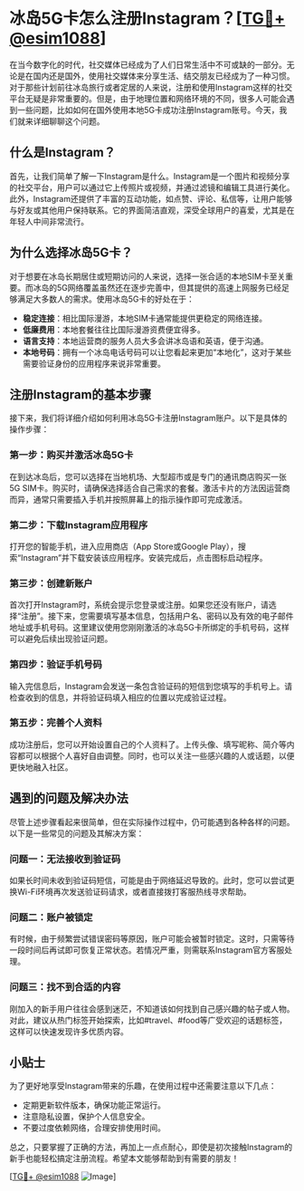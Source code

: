 # 冰岛5G卡怎么注册Instagram？[[TG💪+ @esim1088](https://t.me/s/esim1088)]

在当今数字化的时代，社交媒体已经成为了人们日常生活中不可或缺的一部分。无论是在国内还是国外，使用社交媒体来分享生活、结交朋友已经成为了一种习惯。对于那些计划前往冰岛旅行或者定居的人来说，注册和使用Instagram这样的社交平台无疑是非常重要的。但是，由于地理位置和网络环境的不同，很多人可能会遇到一些问题，比如如何在国外使用本地5G卡成功注册Instagram账号。今天，我们就来详细聊聊这个问题。

## 什么是Instagram？

首先，让我们简单了解一下Instagram是什么。Instagram是一个图片和视频分享的社交平台，用户可以通过它上传照片或视频，并通过滤镜和编辑工具进行美化。此外，Instagram还提供了丰富的互动功能，如点赞、评论、私信等，让用户能够与好友或其他用户保持联系。它的界面简洁直观，深受全球用户的喜爱，尤其是在年轻人中间非常流行。

## 为什么选择冰岛5G卡？

对于想要在冰岛长期居住或短期访问的人来说，选择一张合适的本地SIM卡至关重要。而冰岛的5G网络覆盖虽然还在逐步完善中，但其提供的高速上网服务已经足够满足大多数人的需求。使用冰岛5G卡的好处在于：

- **稳定连接**：相比国际漫游，本地SIM卡通常能提供更稳定的网络连接。
- **低廉费用**：本地套餐往往比国际漫游资费便宜得多。
- **语言支持**：本地运营商的服务人员大多会讲冰岛语和英语，便于沟通。
- **本地号码**：拥有一个冰岛电话号码可以让您看起来更加“本地化”，这对于某些需要验证身份的应用程序来说非常重要。

## 注册Instagram的基本步骤

接下来，我们将详细介绍如何利用冰岛5G卡注册Instagram账户。以下是具体的操作步骤：

### 第一步：购买并激活冰岛5G卡

在到达冰岛后，您可以选择在当地机场、大型超市或是专门的通讯商店购买一张5G SIM卡。购买时，请确保选择适合自己需求的套餐。激活卡片的方法因运营商而异，通常只需要插入手机并按照屏幕上的指示操作即可完成激活。

### 第二步：下载Instagram应用程序

打开您的智能手机，进入应用商店（App Store或Google Play），搜索“Instagram”并下载安装该应用程序。安装完成后，点击图标启动程序。

### 第三步：创建新账户

首次打开Instagram时，系统会提示您登录或注册。如果您还没有账户，请选择“注册”。接下来，您需要填写基本信息，包括用户名、密码以及有效的电子邮件地址或手机号码。这里建议使用您刚刚激活的冰岛5G卡所绑定的手机号码，这样可以避免后续出现验证问题。

### 第四步：验证手机号码

输入完信息后，Instagram会发送一条包含验证码的短信到您填写的手机号上。请检查收到的信息，并将验证码填入相应的位置以完成验证过程。

### 第五步：完善个人资料

成功注册后，您可以开始设置自己的个人资料了。上传头像、填写昵称、简介等内容都可以根据个人喜好自由调整。同时，也可以关注一些感兴趣的人或话题，以便更快地融入社区。

## 遇到的问题及解决办法

尽管上述步骤看起来很简单，但在实际操作过程中，仍可能遇到各种各样的问题。以下是一些常见的问题及其解决方案：

### 问题一：无法接收到验证码

如果长时间未收到验证码短信，可能是由于网络延迟导致的。此时，您可以尝试更换Wi-Fi环境再次发送验证码请求，或者直接拨打客服热线寻求帮助。

### 问题二：账户被锁定

有时候，由于频繁尝试错误密码等原因，账户可能会被暂时锁定。这时，只需等待一段时间后再试即可恢复正常状态。若情况严重，则需联系Instagram官方客服处理。

### 问题三：找不到合适的内容

刚加入的新手用户往往会感到迷茫，不知道该如何找到自己感兴趣的帖子或人物。对此，建议从热门标签开始探索，比如#travel、#food等广受欢迎的话题标签，这样可以快速发现许多优质内容。

## 小贴士

为了更好地享受Instagram带来的乐趣，在使用过程中还需要注意以下几点：

- 定期更新软件版本，确保功能正常运行。
- 注意隐私设置，保护个人信息安全。
- 不要过度依赖网络，合理安排使用时间。

总之，只要掌握了正确的方法，再加上一点点耐心，即使是初次接触Instagram的新手也能轻松搞定注册流程。希望本文能够帮助到有需要的朋友！

[[TG💪+ @esim1088](https://t.me/s/esim1088) ![Image](https://i.postimg.cc/4NQfJmqS/Snipaste-2025-05-13-00-14-12.png)]